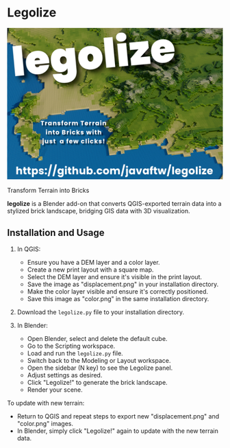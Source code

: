 # Legolize

![Example 1](img/sample_render.png)

Transform Terrain into Bricks

**legolize** is a Blender add-on that converts QGIS-exported terrain data into a stylized brick landscape, bridging GIS data with 3D visualization.

## Installation and Usage

1. In QGIS:
   - Ensure you have a DEM layer and a color layer.
   - Create a new print layout with a square map.
   - Select the DEM layer and ensure it's visible in the print layout.
   - Save the image as "displacement.png" in your installation directory.
   - Make the color layer visible and ensure it's correctly positioned.
   - Save this image as "color.png" in the same installation directory.

2. Download the `legolize.py` file to your installation directory.

3. In Blender:
   - Open Blender, select and delete the default cube.
   - Go to the Scripting workspace.
   - Load and run the `legolize.py` file.
   - Switch back to the Modeling or Layout workspace.
   - Open the sidebar (N key) to see the Legolize panel.
   - Adjust settings as desired.
   - Click "Legolize!" to generate the brick landscape.
   - Render your scene.

To update with new terrain:
- Return to QGIS and repeat steps to export new "displacement.png" and "color.png" images.
- In Blender, simply click "Legolize!" again to update with the new terrain data.